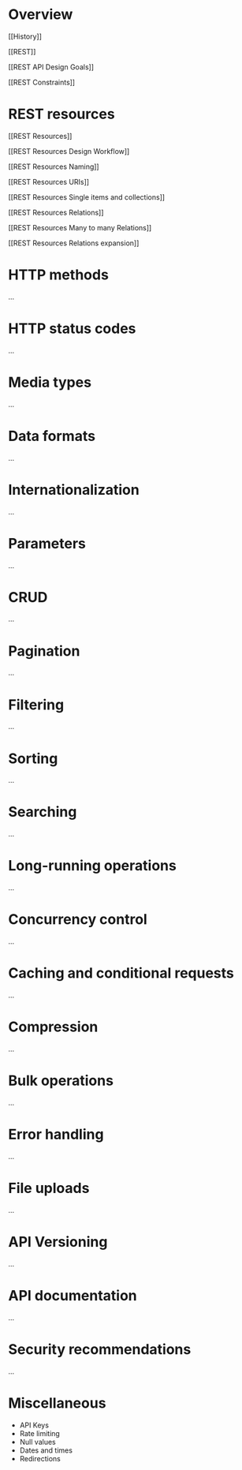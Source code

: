# Overview
[[History]]

[[REST]]

[[REST API Design Goals]]

[[REST Constraints]]

# REST resources
[[REST Resources]]

[[REST Resources Design Workflow]]

[[REST Resources Naming]]

[[REST Resources URIs]]

[[REST Resources Single items and collections]]

[[REST Resources Relations]]

[[REST Resources Many to many Relations]]

[[REST Resources Relations expansion]]

# HTTP methods
...

# HTTP status codes
...

# Media types
...

# Data formats
...

# Internationalization
...

# Parameters
...

# CRUD
...

# Pagination
...

# Filtering
...

# Sorting
...

# Searching
...

# Long-running operations
...

# Concurrency control
...

# Caching and conditional requests
...

# Compression
...

# Bulk operations
...

# Error handling
...

# File uploads
...

# API Versioning
...

# API documentation
...

# Security recommendations
...

# Miscellaneous
* API Keys
* Rate limiting
* Null values
* Dates and times
* Redirections

